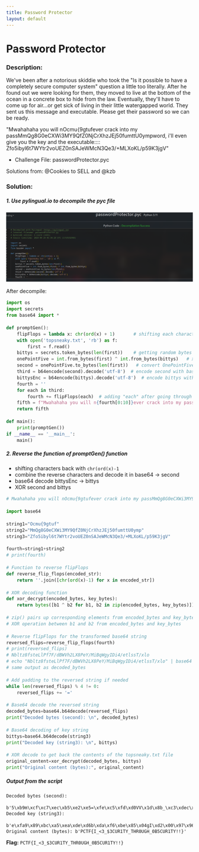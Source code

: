 ```yaml
---
title: Password Protector
layout: default
---
```


# Password Protector

### Description:

We've been after a notorious skiddie who took the "Is it possible to have a completely secure computer system" question a little too literally. After he found out we were looking for them, they moved to live at the bottom of the ocean in a concrete box to hide from the law. Eventually, they'll have to come up for air...or get sick of living in their little watergapped world. They sent us this message and executable. Please get their password so we can be ready.

"Mwahahaha you will nOcmu{9gtufever crack into my passMmQg8G0eCXWi3MY9QfZ0NjCrXhzJEj50fumttU0ympword, i'll even give you the key and the executable:::: Zfo5ibyl6t7WYtr2voUEZ0nSAJeWMcN3Qe3/+MLXoKL/p59K3jgV"

- Challenge File: passwordProtector.pyc

Solutions from: @Cookies to SELL and @kzb

### Solution:

##### 1. Use pylingual.io to decompile the pyc file

![password1](password1.png)

After decompile:

```py
import os
import secrets
from base64 import *

def promptGen():
    flipFlops = lambda x: chr(ord(x) + 1)       # shifting each characters to next (A -> B)
    with open('topsneaky.txt', 'rb') as f:
        first = f.read()
    bittys = secrets.token_bytes(len(first))    # getting random bytes with the length of "first", which is also the length of "topsneaky.txt"
    onePointFive = int.from_bytes(first) ^ int.from_bytes(bittys)   # xor first and bittys 
    second = onePointFive.to_bytes(len(first))   # convert OnePointFive to hex bytes with the length of "first"
    third = b64encode(second).decode('utf-8')  # encode second with base64
    bittysEnc = b64encode(bittys).decode('utf-8')  # encode bittys with base64
    fourth = ''
    for each in third:
        fourth += flipFlops(each)  # adding "each" after going through flipFlops functions and then putting into "fourth"
    fifth = f"Mwahahaha you will n{fourth[0:10]}ever crack into my pass{fourth[10:]}word, i'll even give you the key and the executable:::: {bittysEnc}"
    return fifth

def main():
    print(promptGen())
if __name__ == '__main__':
    main()
```
##### 2. Reverse the function of promptGen() function

- shifting characters back with `chr(ord(x)-1`
- combine the reverse characters and decode it in base64 -> second
- base64 decode bittysEnc -> bittys
- XOR second and bittys 

```py
# Mwahahaha you will nOcmu{9gtufever crack into my passMmQg8G0eCXWi3MY9QfZ0NjCrXhzJEj50fumttU0ympword, i'll even give you the key and the executable:::: Zfo5ibyl6t7WYtr2voUEZ0nSAJeWMcN3Qe3/+MLXoKL/p59K3jgV

import base64

string1="Ocmu{9gtuf"
string2="MmQg8G0eCXWi3MY9QfZ0NjCrXhzJEj50fumttU0ymp"
string3="Zfo5ibyl6t7WYtr2voUEZ0nSAJeWMcN3Qe3/+MLXoKL/p59K3jgV"

fourth=string1+string2
# print(fourth)

# Function to reverse flipFlops
def reverse_flip_flops(encoded_str):
    return ''.join([chr(ord(x)-1) for x in encoded_str])

# XOR decoding function
def xor_decrypt(encoded_bytes, key_bytes):
    return bytes([b1 ^ b2 for b1, b2 in zip(encoded_bytes, key_bytes)])

# zip() pairs up corresponding elements from encoded_bytes and key_bytes
# XOR operation between b1 and b2 from encoded_bytes and key_bytes

# Reverse flipFlops for the transformed base64 string
reversed_flips=reverse_flip_flops(fourth)
# print(reversed_flips)
# Nbltz8fsteLlPf7F/dBWVh2LX8PeY/MiBqWgyIDi4/etlssT/xlo
# echo "Nbltz8fsteLlPf7F/dBWVh2LX8PeY/MiBqWgyIDi4/etlssT/xlo" | base64 -d | xxd -p
# same output as decoded_bytes

# Add padding to the reversed string if needed
while len(reversed_flips) % 4 != 0:
    reversed_flips += '='

# Base64 decode the reversed string
decoded_bytes=base64.b64decode(reversed_flips)
print("Decoded bytes (second): \n", decoded_bytes)

# Base64 decoding of key string
bittys=base64.b64decode(string3)
print("Decoded key (string3): \n", bittys)

# XOR decode to get back the contents of the topsneaky.txt file
original_content=xor_decrypt(decoded_bytes, bittys)
print("Original content (bytes):", original_content)
```
##### Output from the script

```
Decoded bytes (second):
 b'5\xb9m\xcf\xc7\xec\xb5\xe2\xe5=\xfe\xc5\xfd\xd0VV\x1d\x8b_\xc3\xdec\xf3"\x06\xa5\xa0\xc8\x80\xe2\xe3\xf7\xad\x96\xcb\x13\xff\x19h'
Decoded key (string3):
 b'e\xfa9\x89\xbc\xa5\xea\xde\xd6b\xda\xf6\xbe\x85\x04gI\xd2\x00\x97\x961\xc3wA\xed\xff\xf8\xc2\xd7\xa0\xa2\xff\xa7\x9fJ\xde8\x15'
Original content (bytes): b'PCTF{I_<3_$3CUR1TY_THR0UGH_0B5CUR1TY!!}'
```

**Flag:** `PCTF{I_<3_$3CUR1TY_THR0UGH_0B5CUR1TY!!}`
